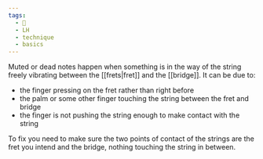```yaml
---
tags:
  - 🌱
  - LH
  - technique
  - basics
---
```

Muted or dead notes happen when something is in the way of the string freely vibrating between the [[frets|fret]] and the [[bridge]]. It can be due to:

- the finger pressing on the fret rather than right before
- the palm or some other finger touching the string between the fret and bridge
- the finger is not pushing the string enough to make contact with the string

To fix you need to make sure the two points of contact of the strings are the fret you intend and the bridge, nothing touching the string in between. 